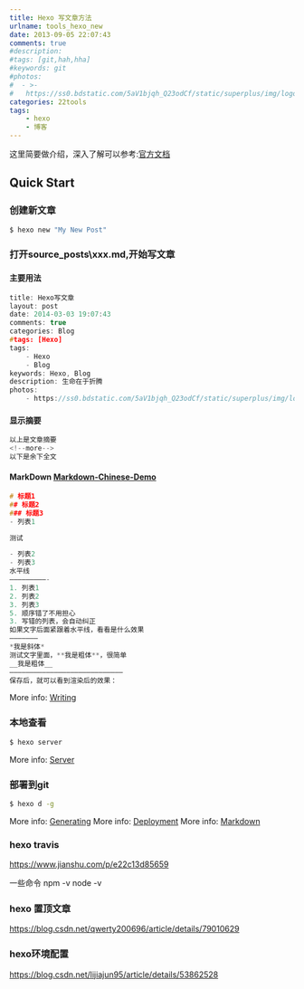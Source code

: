 ```yaml
---
title: Hexo 写文章方法
urlname: tools_hexo_new
date: 2013-09-05 22:07:43
comments: true
#description: 
#tags: [git,hah,hha]
#keywords: git
#photos:
#  - >-
#   https://ss0.bdstatic.com/5aV1bjqh_Q23odCf/static/superplus/img/logo_white_ee663702.png
categories: 22tools
tags:
    - hexo
    - 博客
---
```



这里简要做介绍，深入了解可以参考:[官方文档](http://hexo.io/docs/)

## Quick Start

### 创建新文章

``` bash
$ hexo new "My New Post"
```

### 打开source\_posts\xxx.md,开始写文章

#### 主要用法
``` cpp
title: Hexo写文章
layout: post
date: 2014-03-03 19:07:43
comments: true
categories: Blog
#tags: [Hexo]
tags:
    - Hexo
    - Blog
keywords: Hexo, Blog
description: 生命在于折腾
photos:
    - https://ss0.bdstatic.com/5aV1bjqh_Q23odCf/static/superplus/img/logo_white_ee663702.png
```

#### 显示摘要
``` cpp
以上是文章摘要 
<!--more--> 
以下是余下全文 
```

#### MarkDown  [Markdown-Chinese-Demo](https://github.com/guoyunsky/Markdown-Chinese-Demo)
``` cpp
# 标题1
## 标题2
### 标题3
- 列表1

测试

- 列表2
- 列表3
水平线
—————————-
1. 列表1
2. 列表2
3. 列表3
5. 顺序错了不用担心
3. 写错的列表，会自动纠正
如果文字后面紧跟着水平线，看看是什么效果
———————
*我是斜体*
测试文字里面，**我是粗体**，很简单
__我是粗体__
————————————————————————————
保存后，就可以看到渲染后的效果：
```

More info: [Writing](http://hexo.io/docs/writing.html)

### 本地查看

``` bash
$ hexo server
```
More info: [Server](http://hexo.io/docs/server.html)

### 部署到git



``` bash
$ hexo d -g
```
More info: [Generating](http://hexo.io/docs/generating.html)
More info: [Deployment](http://hexo.io/docs/deployment.html)
More info: [Markdown](http://dillinger.io/)


### hexo travis
https://www.jianshu.com/p/e22c13d85659

一些命令
npm -v 
node -v


### hexo 置顶文章
https://blog.csdn.net/qwerty200696/article/details/79010629


### hexo环境配置
https://blog.csdn.net/lijiajun95/article/details/53862528
